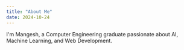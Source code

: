```yaml
---
title: "About Me"
date: 2024-10-24
---
```

I'm Mangesh, a Computer Engineering graduate passionate about AI, Machine Learning, and Web Development.

